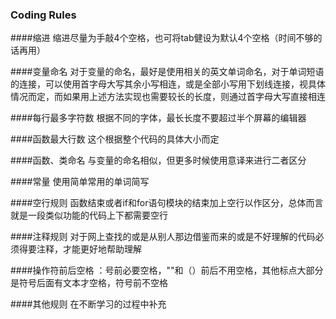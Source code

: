 ### Coding Rules

####缩进
    缩进尽量为手敲4个空格，也可将tab健设为默认4个空格（时间不够的话再用）

####变量命名
    对于变量的命名，最好是使用相关的英文单词命名，对于单词短语的连接，可以使用首字母大写其余小写相连，或是全部小写用下划线连接，视具体情况而定，而如果用上述方法实现也需要较长的长度，则通过首字母大写直接相连

####每行最多字符数
    根据不同的字体，最长长度不要超过半个屏幕的编辑器

####函数最大行数
    这个根据整个代码的具体大小而定

####函数、类命名
    与变量的命名相似，但更多时候使用意译来进行二者区分

####常量
    使用简单常用的单词简写

####空行规则
    函数结束或者if和for语句模块的结束加上空行以作区分，总体而言就是一段类似功能的代码上下都需要空行

####注释规则
    对于网上查找的或是从别人那边借鉴而来的或是不好理解的代码必须得要注释，才能更好地帮助理解

####操作符前后空格
    ：号前必要空格，""和（）前后不用空格，其他标点大部分是符号后面有文本才空格，符号前不空格

####其他规则
    在不断学习的过程中补充


